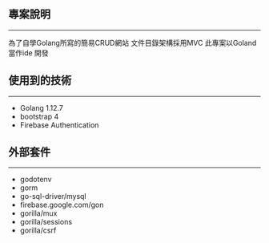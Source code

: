 <h2>專案說明</h2>
<hr/>
為了自學Golang所寫的簡易CRUD網站 文件目錄架構採用MVC 此專案以Goland 當作ide 開發
<h2>使用到的技術</h2>
<hr/>
<ul>
    <li>Golang 1.12.7</li>
    <li>bootstrap 4</li>
    <li>Firebase Authentication</li>
</ul>

<h2>外部套件</h2>
<hr/>
<ul>
    <li>godotenv</li>
    <li>gorm</li>
    <li>go-sql-driver/mysql</li>
    <li>firebase.google.com/gon</li>
    <li>gorilla/mux</li>
    <li>gorilla/sessions</li>
    <li>gorilla/csrf</li>
</ul>
